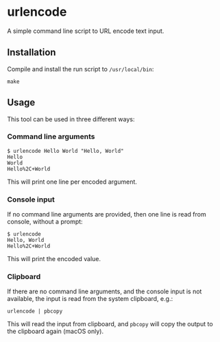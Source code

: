 # urlencode

A simple command line script to URL encode text input.

## Installation

Compile and install the run script to `/usr/local/bin`:

    make


## Usage

This tool can be used in three different ways:

### Command line arguments

    $ urlencode Hello World "Hello, World"
    Hello
    World
    Hello%2C+World

This will print one line per encoded argument.

### Console input

If no command line arguments are provided, then one line is read from console, without a prompt:

    $ urlencode
    Hello, World
    Hello%2C+World

This will print the encoded value.

### Clipboard

If there are no command line arguments, and the console input is not available, the input is read from the system clipboard, e.g.:

    urlencode | pbcopy

This will read the input from clipboard, and `pbcopy` will copy the output to the clipboard again (macOS only).